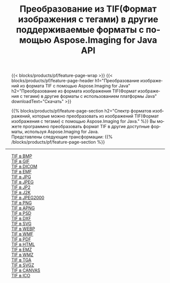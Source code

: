 ﻿---
title: Преобразование из TIF(Формат изображения с тегами) в другие поддерживаемые форматы с помощью Aspose.Imaging for Java API 
weight: 3920
url: /ru/java/conversion/from/tif 
lang: ru
langdirlevel: 2
locales: zh-hans,ja,it,ru,de,es,fr,nl,id,lt,pl,pt,vi,tr,ko,zh-hant,ar,hi,th,sv,cs,uk,he
description: Aspose.Imaging может легко конвертировать из TIF(Формат изображения с тегами) в другие форматы с помощью платформы Java.
---

{{< blocks/products/pf/feature-page-wrap >}}
{{< blocks/products/pf/feature-page-header h1="Преобразование изображений из формата TIF с помощью Aspose.Imaging for Java" h2="Преобразование из формата изображения TIF(Формат изображения с тегами) в другие форматы с использованием платформы Java" downloadText="Скачать" >}}


{{% blocks/products/pf/feature-page-section  h2="Спектр форматов изображений, которые можно преобразовать из изображений TIF(Формат изображения с тегами) с помощью Aspose.Imaging for Java." %}}
Вы можете программно преобразовать формат TIF в другие доступные форматы, используя
Aspose.Imaging for Java. 
<br/>
Представлены следующие трансформации:
{{% /blocks/products/pf/feature-page-section %}}
<div class="container-fluid productfamilypage bg-gray">
    <div class="convertypes bg-gray agp-content section">
        <div class="container">
		<hr style="margin-left:-20px;"/>
		<div class="row other-converters">
		    <div class='col-md-2 other-converter remove-lp remove-rp'><a href="/imaging/ru/java/conversion/tif-to-bmp" >TIF в BMP</a></div><div class='col-md-2 other-converter remove-lp remove-rp'><a href="/imaging/ru/java/conversion/tif-to-gif" >TIF в GIF</a></div><div class='col-md-2 other-converter remove-lp remove-rp'><a href="/imaging/ru/java/conversion/tif-to-dicom" >TIF в DICOM</a></div><div class='col-md-2 other-converter remove-lp remove-rp'><a href="/imaging/ru/java/conversion/tif-to-emf" >TIF в EMF</a></div><div class='col-md-2 other-converter remove-lp remove-rp'><a href="/imaging/ru/java/conversion/tif-to-jpg" >TIF в JPG</a></div><div class='col-md-2 other-converter remove-lp remove-rp'><a href="/imaging/ru/java/conversion/tif-to-jpeg" >TIF в JPEG</a></div><div class='col-md-2 other-converter remove-lp remove-rp'><a href="/imaging/ru/java/conversion/tif-to-jp2" >TIF в JP2</a></div><div class='col-md-2 other-converter remove-lp remove-rp'><a href="/imaging/ru/java/conversion/tif-to-j2k" >TIF в J2K</a></div><div class='col-md-2 other-converter remove-lp remove-rp'><a href="/imaging/ru/java/conversion/tif-to-jpeg2000" >TIF в JPEG2000</a></div><div class='col-md-2 other-converter remove-lp remove-rp'><a href="/imaging/ru/java/conversion/tif-to-png" >TIF в PNG</a></div><div class='col-md-2 other-converter remove-lp remove-rp'><a href="/imaging/ru/java/conversion/tif-to-apng" >TIF в APNG</a></div><div class='col-md-2 other-converter remove-lp remove-rp'><a href="/imaging/ru/java/conversion/tif-to-psd" >TIF в PSD</a></div><div class='col-md-2 other-converter remove-lp remove-rp'><a href="/imaging/ru/java/conversion/tif-to-dxf" >TIF в DXF</a></div><div class='col-md-2 other-converter remove-lp remove-rp'><a href="/imaging/ru/java/conversion/tif-to-svg" >TIF в SVG</a></div><div class='col-md-2 other-converter remove-lp remove-rp'><a href="/imaging/ru/java/conversion/tif-to-webp" >TIF в WEBP</a></div><div class='col-md-2 other-converter remove-lp remove-rp'><a href="/imaging/ru/java/conversion/tif-to-wmf" >TIF в WMF</a></div><div class='col-md-2 other-converter remove-lp remove-rp'><a href="/imaging/ru/java/conversion/tif-to-pdf" >TIF в PDF</a></div><div class='col-md-2 other-converter remove-lp remove-rp'><a href="/imaging/ru/java/conversion/tif-to-html" >TIF в HTML</a></div><div class='col-md-2 other-converter remove-lp remove-rp'><a href="/imaging/ru/java/conversion/tif-to-emz" >TIF в EMZ</a></div><div class='col-md-2 other-converter remove-lp remove-rp'><a href="/imaging/ru/java/conversion/tif-to-wmz" >TIF в WMZ</a></div><div class='col-md-2 other-converter remove-lp remove-rp'><a href="/imaging/ru/java/conversion/tif-to-tga" >TIF в TGA</a></div><div class='col-md-2 other-converter remove-lp remove-rp'><a href="/imaging/ru/java/conversion/tif-to-svgz" >TIF в SVGZ</a></div><div class='col-md-2 other-converter remove-lp remove-rp'><a href="/imaging/ru/java/conversion/tif-to-canvas" >TIF в CANVAS</a></div><div class='col-md-2 other-converter remove-lp remove-rp'><a href="/imaging/ru/java/conversion/tif-to-ico" >TIF в ICO</a></div>
                </div>
        </div>
    </div>
</div>
<br/>


